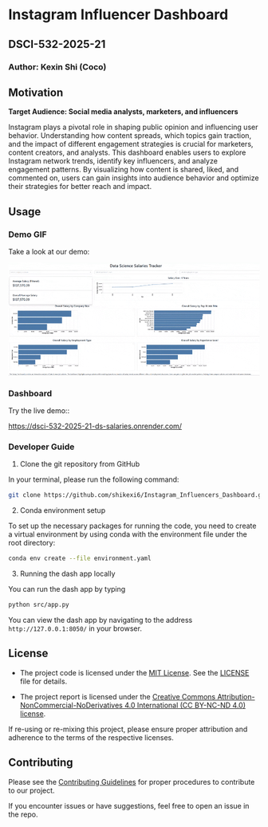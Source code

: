 # Instagram Influencer Dashboard

## DSCI-532-2025-21

### Author: Kexin Shi (Coco)

## Motivation

**Target Audience: Social media analysts, marketers, and influencers**

Instagram plays a pivotal role in shaping public opinion and influencing user behavior. Understanding how content spreads, which topics gain traction, and the impact of different engagement strategies is crucial for marketers, content creators, and analysts. This dashboard enables users to explore Instagram network trends, identify key influencers, and analyze engagement patterns. By visualizing how content is shared, liked, and commented on, users can gain insights into audience behavior and optimize their strategies for better reach and impact.

## Usage

### Demo GIF
Take a look at our demo:

![Demo Animation](img/demo1.gif)

### Dashboard
Try the live demo::

https://dsci-532-2025-21-ds-salaries.onrender.com/ 

### Developer Guide

1. Clone the git repository from GitHub

In your terminal, please run the following command:

```bash
git clone https://github.com/shikexi6/Instagram_Influencers_Dashboard.git
```

2.  Conda environment setup

To set up the necessary packages for running the code, you need to create a virtual environment by using conda with the environment file under the root directory:

```bash
conda env create --file environment.yaml
```

3.  Running the dash app locally

You can run the dash app by typing 
``` bash
python src/app.py
```

You can view the dash app by navigating to the address ``http://127.0.0.1:8050/`` in your browser.


## License

- The project code is licensed under the [MIT License](https://opensource.org/license/MIT). See the [LICENSE](https://github.com/shikexi6/Instagram_Influencers_Dashboard/blob/main/LICENSE) file for details.

- The project report is licensed under the [Creative Commons Attribution-NonCommercial-NoDerivatives 4.0 International (CC BY-NC-ND 4.0) license](https://creativecommons.org/licenses/by-nc-nd/4.0/).

If re-using or re-mixing this project, please ensure proper attribution and adherence to the terms of the respective licenses.

## Contributing

Please see the [Contributing Guidelines](CONTRIBUTING.md) for proper procedures to contribute to our project.

If you encounter issues or have suggestions, feel free to open an issue in the repo.